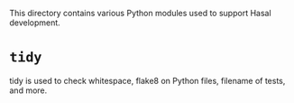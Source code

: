 This directory contains various Python modules used to support Hasal
development.

# `tidy`

tidy is used to check whitespace, flake8 on Python files, filename of tests, and more.
